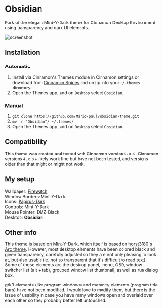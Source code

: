 # Obsidian
Fork of the elegant Mint-Y-Dark theme for Cinnamon Desktop Environment using transparency and dark UI elements.

<!-- ## Screenshot -->
<!-- ![screenshot](https://github.com/Mario-paul/obsidian-theme/blob/main/screenshot.png?raw=true) -->
<!-- ![screenshot](https://i.imgur.com/Uv2IsSr.png) -->
![screenshot](https://i.imgur.com/NsG7szl.gif)

## Installation
### Automatic
1. Install via Cinnamon's Themes module in Cinnamon settings or download from [Cinnamon Spices](https://cinnamon-spices.linuxmint.com/themes) and unzip into your `~/.themes` directory.
2. Open the Themes app, and on `Desktop` select `Obsidian`.

### Manual
1. `git clone https://github.com/Mario-paul/obsidian-theme.git`
3. `mv -r "Obsidian"/ ~/.themes/`
4. Open the Themes app, and on `Desktop` select `Obsidian`.

## Compatibility
This theme was created and tested with Cinnamon version `5.0.5`. Cinnamon versions `4.x.x`+ likely work fine but have not been tested, and versions older than that might or might not work.

## My setup
Wallpaper: [Firewatch](https://imgur.com/nJUueyI)<br>
Window Borders: Mint-Y-Dark<br>
Icons: [Papirus-Dark](https://github.com/PapirusDevelopmentTeam/papirus-icon-theme)<br>
Controls: Mint-Y-Dark<br>
Mouse Pointer: DMZ-Black<br>
Desktop: **Obsidian**

## Other info
This theme is based on Mint-Y-Dark, which itself is based on [horst3180's Arc theme](https://github.com/horst3180/arc-theme). However, most desktop elements have been colored black and given transparency, carefully adjusted so they are not only pleasing to look at, but also usable (ie. not so transparent that it's difficult to read text). Some of these elements are the desktop panel, menu, OSD, window switcher list (alt + tab), grouped window list thumbnail, as well as run dialog box.

gtk3 elements (like program windows) and metacity elements (program title bars) have not been modified. I would love to modify them, but there is the issue of usability in case you have many windows open and overlaid over each other so they probably better left untouched.
